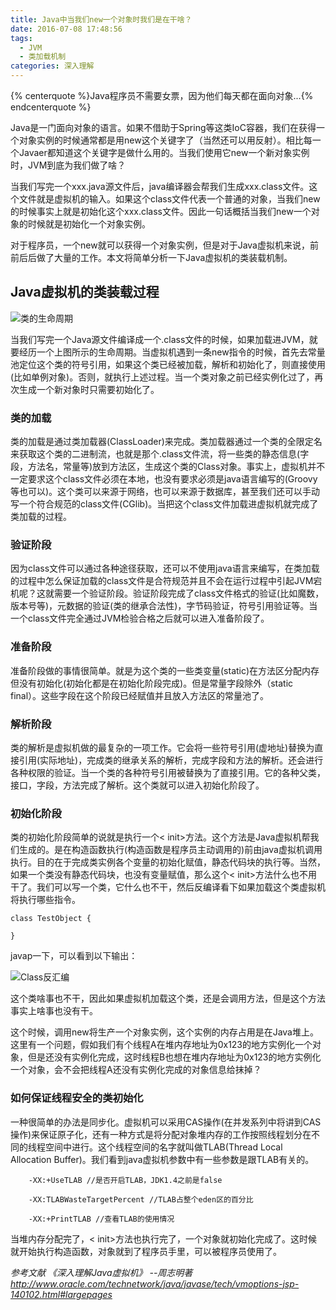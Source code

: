 ```yaml
---
title: Java中当我们new一个对象时我们是在干啥？
date: 2016-07-08 17:48:56
tags:
  - JVM
  - 类加载机制
categories: 深入理解
---
```

{% centerquote %}Java程序员不需要女票，因为他们每天都在面向对象...{% endcenterquote %}

Java是一门面向对象的语言。如果不借助于Spring等这类IoC容器，我们在获得一个对象实例的时候通常都是用new这个关键字了（当然还可以用反射）。相比每一个Javaer都知道这个关键字是做什么用的。当我们使用它new一个新对象实例时，JVM到底为我们做了啥？

<!--more-->

当我们写完一个xxx.java源文件后，java编译器会帮我们生成xxx.class文件。这个文件就是虚拟机的输入。如果这个class文件代表一个普通的对象，当我们new的时候事实上就是初始化这个xxx.class文件。因此一句话概括当我们new一个对象的时候就是初始化一个对象实例。

对于程序员，一个new就可以获得一个对象实例，但是对于Java虚拟机来说，前前后后做了大量的工作。本文将简单分析一下Java虚拟机的类装载机制。

<h2>Java虚拟机的类装载过程</h2>

![类的生命周期](http://o9z6i1a1s.bkt.clouddn.com/life_of_a_class.png)

当我们写完一个Java源文件编译成一个.class文件的时候，如果加载进JVM，就要经历一个上图所示的生命周期。当虚拟机遇到一条new指令的时候，首先去常量池定位这个类的符号引用，如果这个类已经被加载，解析和初始化了，则直接使用(比如单例对象)。否则，就执行上述过程。当一个类对象之前已经实例化过了，再次生成一个新对象时只需要初始化了。

<h3>类的加载</h3>

类的加载是通过类加载器(ClassLoader)来完成。类加载器通过一个类的全限定名来获取这个类的二进制流，也就是那个.class文件流，将一些类的静态信息(字段，方法名，常量等)放到方法区，生成这个类的Class对象。事实上，虚拟机并不一定要求这个class文件必须在本地，也没有要求必须是java语言编写的(Groovy等也可以)。这个类可以来源于网络，也可以来源于数据库，甚至我们还可以手动写一个符合规范的class文件(CGlib)。当把这个class文件加载进虚拟机就完成了类加载的过程。

<h3>验证阶段</h3>

因为class文件可以通过各种途径获取，还可以不使用java语言来编写，在类加载的过程中怎么保证加载的class文件是合符规范并且不会在运行过程中引起JVM宕机呢？这就需要一个验证阶段。验证阶段完成了class文件格式的验证(比如魔数，版本号等)，元数据的验证(类的继承合法性)，字节码验证，符号引用验证等。当一个class文件完全通过JVM检验合格之后就可以进入准备阶段了。

<h3>准备阶段</h3>

准备阶段做的事情很简单。就是为这个类的一些类变量(static)在方法区分配内存但没有初始化(初始化都是在初始化阶段完成)。但是常量字段除外（static final）。这些字段在这个阶段已经赋值并且放入方法区的常量池了。

<h3>解析阶段</h3>

类的解析是虚拟机做的最复杂的一项工作。它会将一些符号引用(虚地址)替换为直接引用(实际地址)，完成类的继承关系的解析，完成字段和方法的解析。还会进行各种权限的验证。当一个类的各种符号引用被替换为了直接引用。它的各种父类，接口，字段，方法完成了解析。这个类就可以进入初始化阶段了。

<h3>初始化阶段</h3>

类的初始化阶段简单的说就是执行一个< init>方法。这个方法是Java虚拟机帮我们生成的。是在构造函数执行(构造函数是程序员主动调用的)前由java虚拟机调用执行。目的在于完成类实例各个变量的初始化赋值，静态代码块的执行等。当然，如果一个类没有静态代码块，也没有变量赋值，那么这个< init>方法什么也不用干了。我们可以写一个类，它什么也不干，然后反编译看下如果加载这个类虚拟机将执行哪些指令。

    class TestObject {
   
    }

javap一下，可以看到以下输出：

![Class反汇编](http://o9z6i1a1s.bkt.clouddn.com/init_class.png)

这个类啥事也不干，因此如果虚拟机加载这个类，还是会调用<init>方法，但是这个方法事实上啥事也没有干。

这个时候，调用new将生产一个对象实例，这个实例的内存占用是在Java堆上。这里有一个问题，假如我们有个线程A在堆内存地址为0x123的地方实例化一个对象，但是还没有实例化完成，这时线程B也想在堆内存地址为0x123的地方实例化一个对象，会不会把线程A还没有实例化完成的对象信息给抹掉？

<h3>如何保证线程安全的类初始化</h3>

一种很简单的办法是同步化。虚拟机可以采用CAS操作(在并发系列中将讲到CAS操作)来保证原子化，还有一种方式是将分配对象堆内存的工作按照线程划分在不同的线程空间中进行。这个线程空间的名字就叫做TLAB(Thread Local Allocation Buffer)。我们看到java虚拟机参数中有一些参数是跟TLAB有关的。

```
	-XX:+UseTLAB //是否开启TLAB，JDK1.4之前是false
```
```
	-XX:TLABWasteTargetPercent //TLAB占整个eden区的百分比
```
```
	-XX:+PrintTLAB //查看TLAB的使用情况
```

当堆内存分配完了，< init>方法也执行完了，一个对象就初始化完成了。这时候就开始执行构造函数，对象就到了程序员手里，可以被程序员使用了。



*参考文献*
*《深入理解Java虚拟机》 --周志明著*
*http://www.oracle.com/technetwork/java/javase/tech/vmoptions-jsp-140102.html#largepages*

